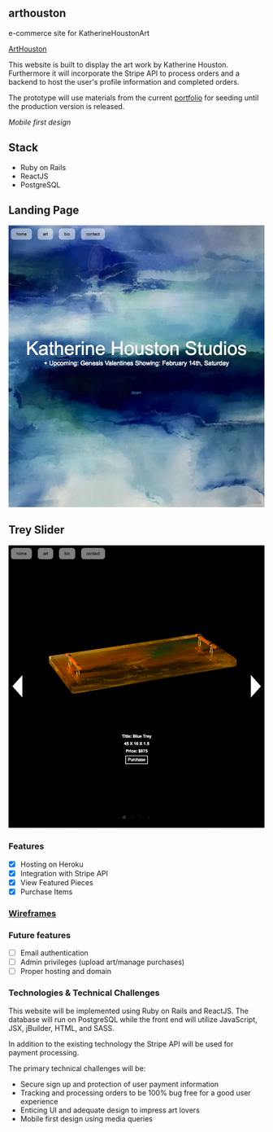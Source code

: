 ## arthouston
e-commerce site for KatherineHoustonArt

[ArtHouston](https://arthouston.herokuapp.com/)

This website is built to display the art work by Katherine Houston. Furthermore it will incorporate the Stripe API to process orders and a backend to host the user's profile information and completed orders.

The prototype will use materials from the current [portfolio](www.katherinehoustonart.com) for seeding until the production version is released.

*Mobile first design*

## Stack
- Ruby on Rails
- ReactJS
- PostgreSQL

## Landing Page

![Splash Page][splash_page]

## Trey Slider
![Trey Sliders][slider]

### Features

- [x] Hosting on Heroku
- [x] Integration with Stripe API
- [x] View Featured Pieces
- [x] Purchase Items

### [Wireframes](docs/wireframes)

### Future features

- [ ] Email authentication
- [ ] Admin privileges (upload art/manage purchases)
- [ ] Proper hosting and domain

### Technologies & Technical Challenges

This website will be implemented using Ruby on Rails and ReactJS. The database will run on PostgreSQL while the front end will utilize JavaScript, JSX, jBuilder, HTML, and SASS.

In addition to the existing technology the Stripe API will be used for payment processing.

The primary technical challenges will be:

- Secure sign up and protection of user payment information
- Tracking and processing orders to be 100% bug free for a good user experience
- Enticing UI and adequate design to impress art lovers
- Mobile first design using media queries

[splash_page]: ./docs/images/splash-page.png "ArtHouston Splash Page"
[slider]: ./docs/images/trey-slider.png "Trey Slider"
